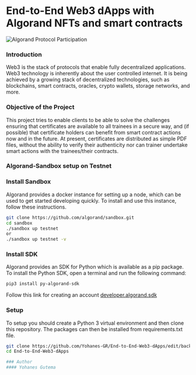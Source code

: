 # End-to-End Web3 dApps with Algorand NFTs and smart contracts
![Algorand Protocol Participation](https://images.saymedia-content.com/.image/ar_1:1%2Cc_fill%2Ccs_srgb%2Cfl_progressive%2Cq_auto:eco%2Cw_1200/MTkwMzYwNzM4MTM5ODc0NzA4/end-to-end-web3-dapp-certificate-generation-distribution-using-algorand.jpg)

### Introduction
Web3 is the stack of protocols that enable fully decentralized applications. Web3 technology is inherently about the user controlled internet. It is being achieved by a growing stack of decentralized technologies, such as blockchains, smart contracts, oracles, crypto wallets, storage networks, and more.

### Objective of the Project
This project tries to enable clients to be able to solve the challenges ensuring that certificates are available to all trainees in a secure way, and (if possible) that certificate holders can benefit from smart contract actions now and in the future. At present, certificates are distributed as simple PDF files, without the ability to verify their authenticity nor can trainer undertake smart actions with the trainees/their contracts.

### Algorand-Sandbox setup on Testnet

### Install Sandbox

Algorand provides a docker instance for setting up a node, which can be used to get started developing quickly. To install and use this instance, follow these instructions.​

```bash
git clone https://github.com/algorand/sandbox.git
cd sandbox
./sandbox up testnet
or
./sandbox up testnet -v
```

### Install SDK

Algorand provides an SDK for Python which is available as a pip package. To install the Python SDK, open a terminal and run the following command:​

```bash
pip3 install py-algorand-sdk
```

Follow this link for creating an account [developer.algorand.sdk](https://developer.algorand.org/docs/sdks/python/)

### Setup
To setup you should create a Python 3 virtual environment and then clone this repository. 
The packages can then be installed from requirements.txt file.

```bash
git clone https://github.com/Yohanes-GR/End-to-End-Web3-dApps/edit/back-end/.git
cd End-to-End-Web3-dApps

### Author
#### Yohanes Gutema


